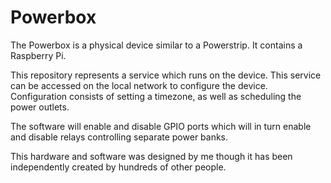 # Powerbox

The Powerbox is a physical device similar to a Powerstrip. It contains a Raspberry Pi.

This repository represents a service which runs on the device. This service can be accessed on the local network to configure the device. Configuration consists of setting a timezone, as well as scheduling the power outlets.

The software will enable and disable GPIO ports which will in turn enable and disable relays controlling separate power banks.

This hardware and software was designed by me though it has been independently created by hundreds of other people.
